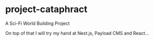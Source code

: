 # project-cataphract
A Sci-Fi World Building Project

On top of that I will try my hand at Next.js, Payload CMS and React...
